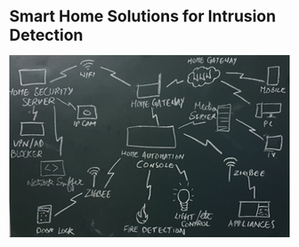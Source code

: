 # Smart Home Solutions for Intrusion Detection
![Profile picture](https://github.com/Aadhaar-debug/6th_Sem_Mini_Project_COM612/blob/main/WhatsApp%20Image%202023-03-12%20at%2002.10.41.jpg)
